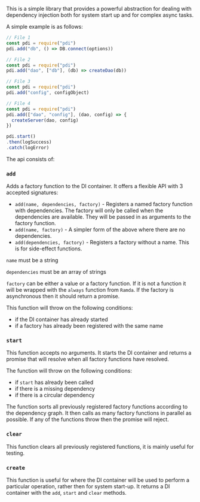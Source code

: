

This is a simple library that provides a powerful abstraction for dealing with dependency injection both for system start up and for complex async tasks.

A simple example is as follows:

```js
// File 1
const pdi = require("pdi")
pdi.add("db", () => DB.connect(options))

// File 2
const pdi = require("pdi")
pdi.add("dao", ["db"], (db) => createDao(db))

// File 3
const pdi = require("pdi")
pdi.add("config", configObject)

// File 4
const pdi = require("pdi")
pdi.add(["dao", "config"], (dao, config) => {
  createServer(dao, config)
})

pdi.start()
.then(logSuccess)
.catch(logError)
```



The api consists of:

### `add`

Adds a factory function to the DI container. It offers a flexible API with 3 accepted signatures:

 - `add(name, dependencies, factory)` - Registers a named factory function with dependencies. The factory will only be called when the dependencies are available. They will be passed in as arguments to the factory function.
 - `add(name, factory)` - A simpler form of the above where there are no dependencies.
 - `add(dependencies, factory)` - Registers a factory without a name. This is for side-effect functions.

`name` must be a string

`dependencies` must be an array of strings

`factory` can be either a value or a factory function. If it is not a function it will be wrapped with the `always` function from `Ramda`. If the factory is asynchronous then it should return a promise.

This function will throw on the following conditions:

 - if the DI container has already started
 - if a factory has already been registered with the same name

### `start`

This function accepts no arguments. It starts the DI container and returns a promise that will resolve when all factory functions have resolved.

The function will throw on the following conditions:

 - if `start` has already been called
 - if there is a missing dependency
 - if there is a circular dependency

The function sorts all previously registered factory functions according to the dependency graph. It then calls as many factory functions in parallel as possible. If any of the functions throw then the promise will reject.

### `clear`

This function clears all previously registered functions, it is mainly useful for testing.

### `create`

This function is useful for where the DI container will be used to perform a particular operation, rather then for system start-up. It returns a DI container with the `add`, `start` and `clear` methods.
